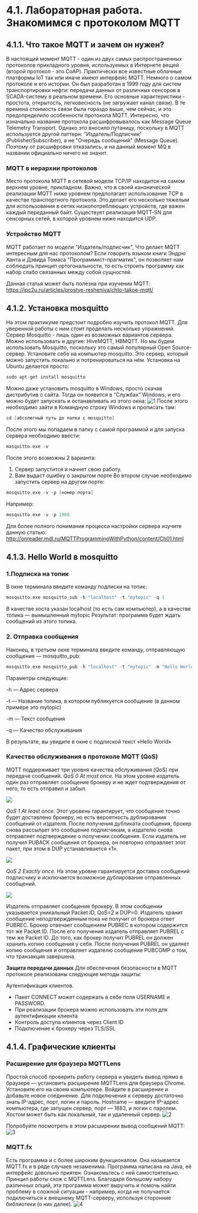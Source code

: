 4.1. Лабораторная работа. Знакомимся с протоколом MQTT
=====================

4.1.1. Что такое MQTT и зачем он нужен?
-----------------------------------
В настоящий момент MQTT - один из двух самых распространенных протоколов прикладного уровня, используемых в Интернете вещей (второй протокол - это CoAP). Практически все известные облачные платформы IoT так или иначе имеют интерфейс MQTT.
Немного о самом протоколе и его истории. Он был разработан в 1999 году для систем транспортировки нефти: передачи данных от различных сенсоров в SCADA-систему в реальном времени. Его основные характеристики - простота, открытость, легковесность (не загружает канал связи). В те времена стоимость связи была гораздо выше, чем сейчас, и это предопределило особенности протокола MQTT.
Интересно, что изначально название протокола расшифровывалось как Message Queue Telemetry Transport. Однако это вносило путаницу, поскольку в MQTT используется другой паттерн: "Издатель/Подписчик" (Publisher/Subscriber), а не "Очередь сообщений" (Message Queue). Поэтому от расшифровки отказались, и на данный момент MQ в названии официально ничего не значит.
### MQTT в иерархии протоколов
Место протокола MQTT в сетевой модели TCP/IP находится на самом верхнем уровне, прикладном.
Важно, что в своей канонической реализации MQTT ниже уровнем предполагает использование TCP в качестве транспортного протокола. Это делает его несколько тяжелым для использования в сетях низкопотребляющих устройств, где важен каждый переданный байт. Существует реализация MQTT-SN для сенсорных сетей, в которой уровнем ниже находится UDP.
### Устройство MQTT
MQTT работает по модели "Издатель/подписчик", Что делает MQTT интересным для нас протоколом? Если говорить языком книги Эндрю Ханта и Дэвида Томаса "Программист-прагматик", он позволяет нам соблюдать принцип ортогональности, то есть строить программу как набор слабо связанных между собой сущностей.

Данная статья может быть полезна при изучении MQTT: https://ipc2u.ru/articles/prostye-resheniya/chto-takoe-mqtt/

4.1.2. Установка mosquitto
---------
На этом практикуме предстоит подробно изучить протокол MQTT. Для уверенной работы с ним стоит проделать несколько упражнений.
Сервер Mosquitto - лишь один из возможных вариантов сервера. Можно использовать и другие: HiveMQTT, HBMQTT. Но мы будем использовать Mosquitto, поскольку это самый популярный Open Source-сервер.
Установите себе на компьютер mosquitto. Это сервер, который можно запустить локально и потренироваться на нём. Установка на Ubuntu делается просто:
```C
sudo apt-get install mosquitto
```
Можно даже установить mosquitto в Windows, просто скачав дистрибутив с сайта. Тогда он появится в “Службах” Windows, и его можно будет запускать и останавливать из этого окна:
![1](img/1.png)
После этого необходимо зайти в Командную строку Windows и прописать там:
```C
cd [абсолютный путь до папки с mosquitto]
```

После этого мы попадаем в папку с самой программой и для запуска сервера необходимо ввести:
```C
masquitto.exe -v
```
После этого возможны 2 варианта: 
1) Сервер запустится и начнет свою работу. 
2) Вам выдаст ошибку о закрытом порте
Во втором случае необходимо запустить сервер на другом порте:
```C
mosquitto.exe -v -p [номер порта]
```
Например:
```C
mosquitto.exe -v -p 1900
```

Для более полного понимания процесса настройки сервера изучите данную статью: http://onreader.mdl.ru/MQTTProgrammingWithPython/content/Ch01.html

4.1.3. Hello World в mosquitto
------
### 1.Подписка на топик
В окне терминала введите команду подписки на топик:
```C
mosquitto.exe mosquitto_sub -h "localhost" -t "mytopic" -q 1
```
В качестве хоста указан localhost (то есть сам компьютер), а в качестве топика — вымышленный mytopic
Результат: программа будет ждать сообщений из этого топика.
### 2. Отправка сообщения
Наконец, в третьем окне терминала введите команду, отправляющую сообщение — mosquitto_pub:
```C
mosquitto.exe mosquitto_pub -h "localhost" -t "mytopic" -m "Hello World" -q 1
```
Параметры следующие:

-h — Адрес сервера

-t —  Название топика, в котором публикуется сообщение (в данном примере это mytopic)

-m — Текст сообщения

-q — Качество обслуживания

В результате, вы увидите в окне с подпиской текст «Hello World»

###  Качество обслуживания в протоколе MQTT (QoS)
MQTT поддерживает три уровня качества обслуживания (QoS) при передаче сообщений. 
*QoS 0 At most once.* На этом уровне издатель один раз отправляет сообщение брокеру и не ждет подтверждения от него, то есть отправил и забыл.

![](img/qos1.jpg)

*QoS 1 At least once.* Этот уровень гарантирует, что сообщение точно будет доставлено брокеру, но есть вероятность дублирования сообщений от издателя. После получения дубликата сообщения, брокер снова рассылает это сообщение подписчикам, а издателю снова отправляет подтверждение о получении сообщения. Если издатель не получил PUBACK сообщения от брокера, он повторно отправляет этот пакет, при этом в DUP устанавливается «1».

![](img/qos2.jpg)

*QoS 2 Exactly once.* На этом уровне гарантируется доставка сообщений подписчику и исключается возможное дублирование отправленных сообщений.

![](img/qos3.jpg)

Издатель отправляет сообщение брокеру. В этом сообщении указывается уникальный Packet ID, QoS=2 и DUP=0. Издатель хранит сообщение неподтвержденным пока не получит от брокера ответ PUBREC. Брокер отвечает сообщением PUBREC в котором содержится тот же Packet ID. После его получения издатель отправляет PUBREL с тем же Packet ID. До того, как брокер получит PUBREL он должен хранить копию сообщения у себя. После получения PUBREL он удаляет копию сообщения и отправляет издателю сообщение PUBCOMP о том, что транзакция завершена.

**Защита передачи данных**
Для обеспечения безопасности в MQTT протоколе реализованы следующие методы защиты:

Аутентификация клиентов.
* Пакет CONNECT может содержать в себе поля USERNAME и PASSWORD. 
* При реализации брокера можно использовать эти поля для аутентификации клиента
* Контроль доступа клиентов через Client ID
* Подключение к брокеру через TLS/SSL

4.1.4. Графические клиенты
----------
### Расширение для браузера MQTTLens
Простой способ проверить работу сервера и увидеть вывод прямо в браузере — установить расширение MQTTLens для браузера Chrome. Установите его на своем компьютере.
Войдите в расширение и добавьте новое соединение. Для подключения к серверу достаточно знать IP-адрес, порт, логин и пароль. Hostname — введите IP-адрес компьютера, где запущен сервер, порт — 1883, и логин с паролем. Хостом может быть как локальный, так и удаленный сервер.
![2](img/2.png)

Попробуйте посмотреть в этом расширении вывод сообщений MQTT:
![3](img/3.png)

### MQTT.fx
Есть программа и с более широким функционалом. Она называется MQTT.fx и в ряде случаев незаменима. Программа написана на Java, её интерфейс довольно приятен.
Ознакомьтесь с ней самостоятельно. Принцип работы схож с MQTTLens. Благодаря большому набору различных опций, эта программа может выручить и помочь найти проблему в сложной ситуации - например, когда не получается подключиться к внешнему MQTT-серверу, используя сторонние библиотеки (о них далее).
![4](img/4.png)

